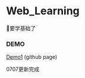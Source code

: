 # Web_Learning
👴要学基础了

### DEMO
[Demo1](http://www.dkk.ink/Web_Learning/)    (github page)


0707更新完成
